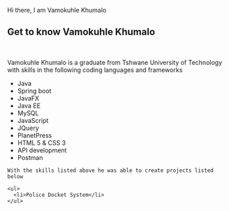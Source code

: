 Hi there, I am Vamokuhle Khumalo

<h2>Get to know Vamokuhle Khumalo</h2><br>
<p>Vamokuhle Khumalo is a graduate from Tshwane University of Technology with skills in the following coding languages and frameworks
    <ul>
      <li>Java</li>
      <li>Spring boot</li>
      <li>JavaFX</li>
      <li>Java EE</li>
      <li>MySQL</li>
      <li>JavaScript</li>
      <li>JQuery</li>
      <li>PlanetPress</li>
      <li>HTML 5 & CSS 3</li>
      <li>API  development</li>
      <li>Postman</li>
    </ul>

    With the skills listed above he was able to create projects listed below

    <ul>
      <li>Police Docket System</li>
    </ul>
</p>


<!--
**VamoK/VamoK** is a ✨ _special_ ✨ repository because its `README.md` (this file) appears on your GitHub profile.

Here are some ideas to get you started:

- 🔭 I’m currently working on ...
- 🌱 I’m currently learning ...
- 👯 I’m looking to collaborate on ...
- 🤔 I’m looking for help with ...
- 💬 Ask me about ...
- 📫 How to reach me: ...
- 😄 Pronouns: ...
- ⚡ Fun fact: ...
-->
